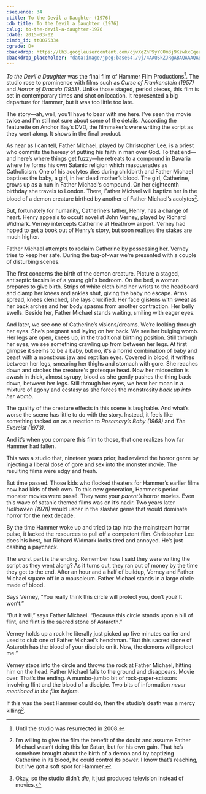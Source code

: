 ```yaml
---
:sequence: 34
:title: To the Devil a Daughter (1976)
:db_title: To the Devil a Daughter (1976)
:slug: to-the-devil-a-daughter-1976
:date: 2015-03-02
:imdb_id: tt0075334
:grade: D+
:backdrop: https://lh3.googleusercontent.com/cjvXqZhP9yYCOm3j9KzwkxCqeueiQHesXMiaM5IcWVmeIxBN9IMCvuem4hxGBIJecRm9O7ZiqSe1=w1000-l75-rj
:backdrop_placeholder: "data:image/jpeg;base64,/9j/4AAQSkZJRgABAQAAAQABAAD/2wCEACgcHiMeGSgjISMtKygwPGRBPDc3PHtYXUlkkYCZlo+AjIqgtObDoKrarYqMyP/L2u71////m8H////6/+b9//gBKy0tPDU8dkFBdviZjKX4+Pj4+Pj4+Pj4+Pj4+Oz47Pj4+Pj4+Pj4+Pjs+Oz47Ozs+Pj4+Pj47Ozs+Ozs+Oz4+P/AABEIAAsAFAMBIgACEQEDEQH/xAAYAAACAwAAAAAAAAAAAAAAAAAABAECBf/EAB8QAAIBBAIDAAAAAAAAAAAAAAECAAMRITEEExJBgf/EABUBAQEAAAAAAAAAAAAAAAAAAAEC/8QAFhEBAQEAAAAAAAAAAAAAAAAAABES/9oADAMBAAIRAxEAPwBJLHkFiVe2c6k1vHtwAL5sPUco0aaoAEGdy3IoU+lnCAMoJBEIWU+/kIwFVgCRmEmnL//Z"
---
```

_To the Devil a Daughter_ was the final film of Hammer Film Productions[^1]. The studio rose to prominence with films such as _Curse of Frankenstein (1957)_ and _Horror of Dracula (1958)_. Unlike those staged, period pieces, this film is set in contemporary times and shot on location. It represented a big departure for Hammer, but it was too little too late.

The story—ah, well, you’ll have to bear with me here. I’ve seen the movie twice and I’m still not sure about some of the details. According the featurette on Anchor Bay’s DVD, the filmmaker’s were writing the script as they went along. It shows in the final product.

As near as I can tell, Father Michael, played by Christopher Lee, is a priest who commits the heresy of putting his faith in man over God. To that end—and here’s where things get fuzzy—he retreats to a compound in Bavaria where he forms his own Satanic religion which masquerades as Catholicism. One of his acolytes dies during childbirth and Father Michael baptizes the baby, a girl, in her dead mother’s blood. The girl, Catherine, grows up as a nun in Father Michael’s compound. On her eighteenth birthday she travels to London. There, Father Michael will baptize her in the blood of a demon creature birthed by another of Father Michael’s acolytes[^2].

But, fortunately for humanity, Catherine’s father, Henry, has a change of heart. Henry appeals to occult novelist John Verney, played by Richard Widmark. Verney intercepts Catherine at Heathrow airport. Verney had hoped to get a book out of Henry’s story, but soon realizes the stakes are much higher.

Father Michael attempts to reclaim Catherine by possessing her. Verney tries to keep her safe. During the tug-of-war we’re presented with a couple of disturbing scenes.

The first concerns the birth of the demon creature. Picture a staged, antiseptic facsimile of a young girl's bedroom. On the bed, a woman prepares to give birth. Strips of white cloth bind her wrists to the headboard and clamp her knees and ankles shut, giving the baby no escape. Arms spread, knees clenched, she lays crucified. Her face glistens with sweat as her back arches and her body spasms from another contraction. Her belly swells. Beside her, Father Michael stands waiting, smiling with eager eyes.

And later, we see one of Catherine’s visions/dreams. We’re looking through her eyes. She’s pregnant and laying on her back. We see her bulging womb. Her legs are open, knees up, in the traditional birthing position. Still through her eyes, we see something crawling up from between her legs. At first glimpse it seems to be a baby, but no, it's a horrid combination of baby and beast with a monstrous jaw and reptilian eyes. Covered in blood, it writhes between her legs, smearing her thighs and stomach with gore. She reaches down and strokes the creature's grotesque head. Now her midsection is awash in thick, almost syrupy, blood as she gently pushes the thing back down, between her legs. Still through her eyes, we hear her moan in a mixture of agony and ecstasy as she forces the monstrosity _back up into her womb_.

The quality of the creature effects in this scene is laughable. And what’s worse the scene has little to do with the story. Instead, it feels like something tacked on as a reaction to _Rosemary’s Baby (1968)_ and _The Exorcist (1973)_.

And it’s when you compare this film to those, that one realizes how far Hammer had fallen.

This was a studio that, nineteen years prior, had revived the horror genre by injecting a liberal dose of gore and sex into the monster movie. The resulting films were edgy and fresh.

But time passed. Those kids who flocked theaters for Hammer’s earlier films now had kids of their own. To this new generation, Hammer’s period monster movies were passé. They were your _parent’s_ horror movies. Even this wave of satanic themed films was on it’s nadir. Two years later _Halloween (1978)_ would usher in the slasher genre that would dominate horror for the next decade.

By the time Hammer woke up and tried to tap into the mainstream horror pulse, it lacked the resources to pull off a competent film. Christopher Lee does his best, but Richard Widmark looks tired and annoyed. He’s just cashing a paycheck.

The worst part is the ending. Remember how I said they were writing the script as they went along? As it turns out, they ran out of money by the time they got to the end. After an hour and a half of buildup, Verney and Father Michael square off in a mausoleum. Father Michael stands in a large circle made of blood.

Says Verney, “You really think this circle will protect you, don’t you? It won’t.”

“But it will,” says Father Michael. “Because this circle stands upon a hill of flint, and flint is the sacred stone of Astaroth.”

Verney holds up a rock he literally just picked up five minutes earlier and used to club one of Father Michael’s henchman. “But this sacred stone of Astaroth has the blood of your disciple on it. Now, the demons will protect me.”

Verney steps into the circle and throws the rock at Father Michael, hitting him on the head. Father Michael falls to the ground and disappears. Movie over. That’s the ending. A mumbo-jumbo bit of rock-paper-scissors involving flint and the blood of a disciple. Two bits of information _never mentioned in the film before_.

If this was the best Hammer could do, then the studio’s death was a mercy killing[^3].

[^1]: Until the studio was resurrected in 2008.
[^2]: I’m willing to give the film the benefit of the doubt and assume Father Michael wasn’t doing this for Satan, but for his own gain. That he’s somehow brought about the birth of a demon and by baptizing Catherine in its blood, he could control its power. I know that’s reaching, but I’ve got a soft spot for Hammer.
[^3]: Okay, so the studio didn’t _die_, it just produced television instead of movies.
